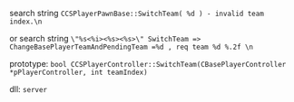 search string `CCSPlayerPawnBase::SwitchTeam( %d ) - invalid team index.\n`

or search string `\"%s<%i><%s><%s>\" SwitchTeam => ChangeBasePlayerTeamAndPendingTeam =%d , req team %d %.2f \n`

prototype: `bool CCSPlayerController::SwitchTeam(CBasePlayerController *pPlayerController, int teamIndex)`

dll: `server`
